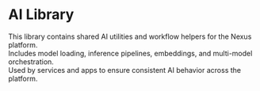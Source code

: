 # AI Library

This library contains shared AI utilities and workflow helpers for the Nexus platform.  
Includes model loading, inference pipelines, embeddings, and multi-model orchestration.  
Used by services and apps to ensure consistent AI behavior across the platform.
